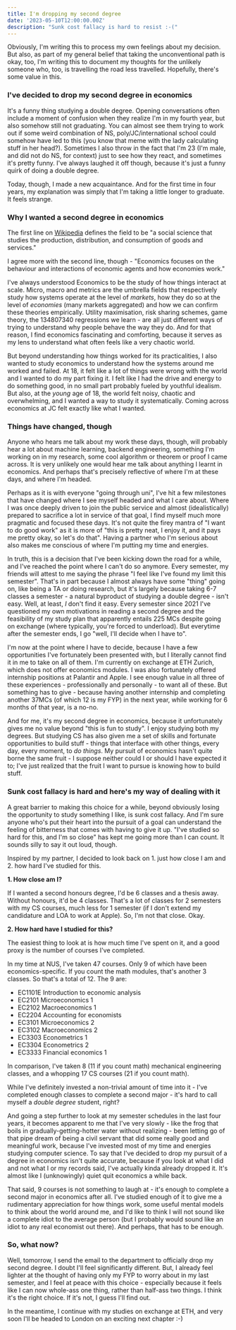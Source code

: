 ```yaml
---
title: I'm dropping my second degree
date: '2023-05-10T12:00:00.00Z'
description: "Sunk cost fallacy is hard to resist :-("
---
```


Obviously, I'm writing this to process my own feelings about my decision. But also, as part of my general belief that taking the unconventional path is okay, too, I'm writing this to document my thoughts for the unlikely someone who, too, is travelling the road less travelled. Hopefully, there's some value in this. 

### I've decided to drop my second degree in economics

It's a funny thing studying a double degree. Opening conversations often include a moment of confusion when they realize I'm in my fourth year, but also somehow still not graduating. You can almost see them trying to work out if some weird combination of NS, poly/JC/international school could somehow have led to this (you know that meme with the lady calculating stuff in her head?). Sometimes I also throw in the fact that I'm 23 (I'm male, and did not do NS, for context) just to see how they react, and sometimes it's pretty funny. I've always laughed it off though, because it's just a funny quirk of doing a double degree. 

Today, though, I made a new acquaintance. And for the first time in four years, my explanation was simply that I'm taking a little longer to graduate. It feels strange. 

### Why I wanted a second degree in economics

The first line on [Wikipedia](https://en.wikipedia.org/wiki/Economics) defines the field to be "a social science that studies the production, distribution, and consumption of goods and services." 

I agree more with the second line, though - "Economics focuses on the behaviour and interactions of economic agents and how economies work." 

I've always understood Economics to be the study of how things interact at scale. Micro, macro and metrics are the umbrella fields that respectively study how systems operate at the level of *markets*, how they do so at the level of *economies* (many markets aggregated) and how we can confirm these theories empirically.  Utility maximisation, risk sharing schemes, game theory, the 134807340 regressions we learn - are all just different ways of trying to understand why people behave the way they do. And for that reason, I find economics fascinating and comforting, because it serves as my lens to understand what often feels like a very chaotic world. 

But beyond understanding how things worked for its practicalities, I also wanted to study economics to understand how the systems around me worked and failed. At 18, it felt like a lot of things were wrong with the world and I wanted to do my part fixing it. I felt like I had the drive and energy to do something good, in no small part probably fueled by youthful idealism. But also, at the *young* age of 18, the world felt noisy, chaotic and overwhelming, and I wanted a way to study it systematically. Coming across economics at JC felt exactly like what I wanted.

### Things have changed, though

Anyone who hears me talk about my work these days, though, will probably hear a lot about machine learning, backend engineering, something I'm working on in my research, some cool algorithm or theorem or proof I came across. It is very unlikely one would hear me talk about anything I learnt in economics. And perhaps that's precisely reflective of where I'm at these days, and where I'm headed. 

Perhaps as it is with everyone "going through uni", I've hit a few milestones that have changed where I see myself headed and what I care about. Where I was once deeply driven to join the public service and almost (idealistically) prepared to sacrifice a lot in service of that goal, I find myself much more pragmatic and focused these days. It's not quite the firey mantra of "I want to do good work" as it is more of "this is pretty neat, I enjoy it, and it pays me pretty okay, so let's do that". Having a partner who I'm serious about also makes me conscious of where I'm putting my time and energies. 

In truth, this is a decision that I've been kicking down the road for a while, and I've reached the point where I can't do so anymore. Every semester, my friends will attest to me saying the phrase "I feel like I've found my limit this semester". That's in part because I almost always have some "thing" going on, like being a TA or doing research, but it's largely because taking 6-7 classes a semester - a natural byproduct of studying a double degree - isn't easy. Well, at least, *I* don't find it easy. Every semester since 2021 I've questioned my own motivations in reading a second degree and the feasibility of my study plan that apparently entails 225 MCs despite going on exchange (where typically, you're forced to underload). But everytime after the semester ends, I go "well, I'll decide when I have to". 

I'm now at the point where I have to decide, because I have a few opportunities I've fortunately been presented with, but I literally cannot find it in me to take on all of them. I'm currently on exchange at ETH Zurich, which does not offer economics modules. I was also fortunately offered internship positions at Palantir and Apple. I see enough value in all three of these experiences - professionally and personally - to want all of these. But something has to give - because having another internship and completing another 37MCs (of which 12 is my FYP) in the next year, while working for 6 months of that year, is a no-no. 

And for me, it's my second degree in economics, because it unfortunately gives me no value beyond "this is fun to study". I enjoy studying both my degrees. But studying CS has also given me a set of skills and fortunate opportunities to build stuff - things that interface with other things, every day, every moment, to *do things*. My pursuit of economics hasn't quite borne the same fruit - I suppose neither could I or should I have expected it to; I've just realized that the fruit I want to pursue is knowing how to build stuff.

### Sunk cost fallacy is hard and here's my way of dealing with it

A great barrier to making this choice for a while, beyond obviously losing the opportunity to study something I like, is sunk cost fallacy. And I'm sure anyone who's put their heart into the pursuit of a goal can understand the feeling of bitterness that comes with having to give it up. "I've studied so hard for this, and I'm so close" has kept me going more than I can count. It sounds silly to say it out loud, though.

Inspired by my partner, I decided to look back on 1. just how close I am and 2. how hard I've studied for this.

**1. How close am I?**

If I wanted a second honours degree, I'd be 6 classes and a thesis away. Without honours, it'd be 4 classes. That's a lot of classes for 2 semesters with my CS courses, much less for 1 semester (if I don't extend my candidature and LOA to work at Apple). So, I'm not that close. Okay.

**2. How hard have I studied for this?**

The easiest thing to look at is how much time I've spent on it, and a good proxy is the number of courses I've completed. 

In my time at NUS, I've taken 47 courses. Only 9 of which have been economics-specific. If you count the math modules, that's another 3 classes. So that's a total of 12. The 9 are: 

* EC1101E Introduction to economic analysis
* EC2101 Microeconomics 1
* EC2102 Macroeconomics 1
* EC2204 Accounting for economists
* EC3101 Microeconomics 2
* EC3102 Macroeconomics 2
* EC3303 Econometrics 1
* EC3304 Econometrics 2
* EC3333 Financial economics 1
  
In comparison, I've taken 8 (11 if you count math) mechanical engineering classes, and a whopping 17 CS courses (21 if you count math). 

While I've definitely invested a non-trivial amount of time into it - I've completed enough classes to complete a second major - it's hard to call myself a *double degree* student, right? 

And going a step further to look at my semester schedules in the last four years, it becomes apparent to me that I've very slowly - like the frog that boils in gradually-getting-hotter water without realizing - been letting go of that pipe dream of being a civil servant that did some really good and meaningful work, because I've invested most of my time and energies studying computer science. To say that I've decided to drop my pursuit of a degree in economics isn't quite accurate, because if you look at what I did and not what I or my records said, I've actually kinda already dropped it. It's almost like I (unknowingly) quiet quit economics a while back.

That said, 9 courses is not something to laugh at - it's enough to complete a second major in economics after all. I've studied enough of it to give me a rudimentary appreciation for how things work, some useful mental models to think about the world around me, and I'd like to think I will not sound like a complete idiot to the average person (but I probably would sound like an idiot to any real economist out there). And perhaps, that has to be enough.

### So, what now? 

Well, tomorrow, I send the email to the department to officially drop my second degree. I doubt I'll feel significantly different. But, I already feel lighter at the thought of having only my FYP to worry about in my last semester, and I feel at peace with this choice - especially because it feels like I can now whole-ass one thing, rather than half-ass two things. I think it's the right choice. If it's not, I guess I'll find out. 

In the meantime, I continue with my studies on exchange at ETH, and very soon I'll be headed to London on an exciting next chapter :-) 

